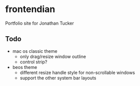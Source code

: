# frontendian

Portfolio site for Jonathan Tucker

## Todo

- mac os classic theme
  - only drag/resize window outline
  - control strip?
- beos theme
  - different resize handle style for non-scrollable windows
  - support the other system bar layouts
